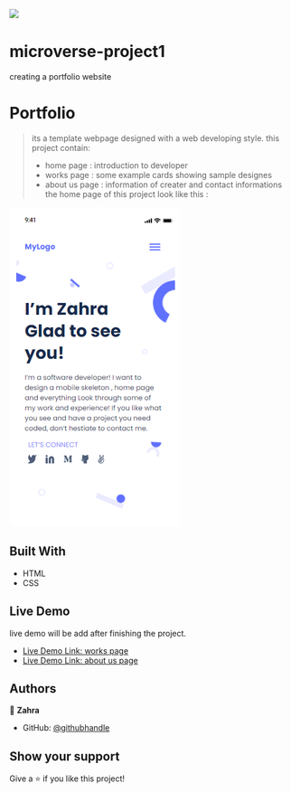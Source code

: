 ![](https://img.shields.io/badge/Microverse-blueviolet)

# microverse-project1
creating a portfolio website
 
# Portfolio

> its a template webpage designed with a web developing style. 
> this project contain:
> - home page : introduction to developer
> - works page : some example cards showing sample designes
> - about us page : information of creater and contact informations
> the home page of this project look like this :

![screenshot](screenshot.png)

## Built With

- HTML
- CSS

## Live Demo
live demo will be add after finishing the project.
- [Live Demo Link: works page](https://rawcdn.githack.com/ZahraArshia/microverse-project1/79e1928e4f5921c693c1180bca1d5c1c0f3c0369/works.html)
- [Live Demo Link: about us page](https://rawcdn.githack.com/ZahraArshia/microverse-project1/79e1928e4f5921c693c1180bca1d5c1c0f3c0369/about.html)


## Authors

👤 **Zahra**

- GitHub: [@githubhandle](https://github.com/ZahraArshia)

## Show your support

Give a ⭐️ if you like this project!

